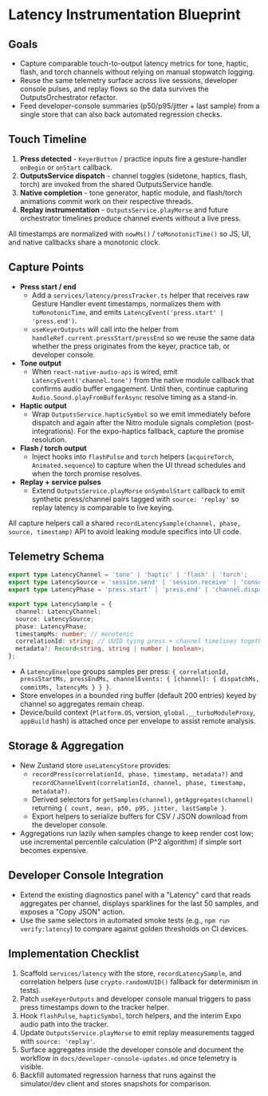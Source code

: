 # Latency Instrumentation Blueprint

## Goals
- Capture comparable touch-to-output latency metrics for tone, haptic, flash, and torch channels without relying on manual stopwatch logging.
- Reuse the same telemetry surface across live sessions, developer console pulses, and replay flows so the data survives the OutputsOrchestrator refactor.
- Feed developer-console summaries (p50/p95/jitter + last sample) from a single store that can also back automated regression checks.

## Touch Timeline
1. **Press detected** - `KeyerButton` / practice inputs fire a gesture-handler `onBegin` or `onStart` callback.
2. **OutputsService dispatch** - channel toggles (sidetone, haptics, flash, torch) are invoked from the shared OutputsService handle.
3. **Native completion** - tone generator, haptic module, and flash/torch animations commit work on their respective threads.
4. **Replay instrumentation** - `OutputsService.playMorse` and future orchestrator timelines produce channel events without a live press.

All timestamps are normalized with `nowMs()` / `toMonotonicTime()` so JS, UI, and native callbacks share a monotonic clock.

## Capture Points
- **Press start / end**
  - Add a `services/latency/pressTracker.ts` helper that receives raw Gesture Handler event timestamps, normalizes them with `toMonotonicTime`, and emits `LatencyEvent('press.start' | 'press.end')`.
  - `useKeyerOutputs` will call into the helper from `handleRef.current.pressStart/pressEnd` so we reuse the same data whether the press originates from the keyer, practice tab, or developer console.
- **Tone output**
  - When `react-native-audio-api` is wired, emit `LatencyEvent('channel.tone')` from the native module callback that confirms audio buffer engagement. Until then, continue capturing `Audio.Sound.playFromBufferAsync` resolve timing as a stand-in.
- **Haptic output**
  - Wrap `OutputsService.hapticSymbol` so we emit immediately before dispatch and again after the Nitro module signals completion (post-integrations). For the expo-haptics fallback, capture the promise resolution.
- **Flash / torch output**
  - Inject hooks into `flashPulse` and `torch` helpers (`acquireTorch`, `Animated.sequence`) to capture when the UI thread schedules and when the torch promise resolves.
- **Replay + service pulses**
  - Extend `OutputsService.playMorse` `onSymbolStart` callback to emit synthetic press/channel pairs tagged with `source: 'replay'` so replay latency is comparable to live keying.

All capture helpers call a shared `recordLatencySample(channel, phase, source, timestamp)` API to avoid leaking module specifics into UI code.

## Telemetry Schema
```ts
export type LatencyChannel = 'tone' | 'haptic' | 'flash' | 'torch';
export type LatencySource = 'session.send' | 'session.receive' | 'console.manual' | 'replay';
export type LatencyPhase = 'press.start' | 'press.end' | 'channel.dispatch' | 'channel.commit';

export type LatencySample = {
  channel: LatencyChannel;
  source: LatencySource;
  phase: LatencyPhase;
  timestampMs: number; // monotonic
  correlationId: string; // UUID tying press + channel timelines together
  metadata?: Record<string, string | number | boolean>;
};
```
- A `LatencyEnvelope` groups samples per press: `{ correlationId, pressStartMs, pressEndMs, channelEvents: { [channel]: { dispatchMs, commitMs, latencyMs } } }`.
- Store envelopes in a bounded ring buffer (default 200 entries) keyed by channel so aggregates remain cheap.
- Device/build context (`Platform.OS`, version, `global.__turboModuleProxy`, `appBuild` hash) is attached once per envelope to assist remote analysis.

## Storage & Aggregation
- New Zustand store `useLatencyStore` provides:
  - `recordPress(correlationId, phase, timestamp, metadata?)` and `recordChannelEvent(correlationId, channel, phase, timestamp, metadata?)`.
  - Derived selectors for `getSamples(channel)`, `getAggregates(channel)` returning `{ count, mean, p50, p95, jitter, lastSample }`.
  - Export helpers to serialize buffers for CSV / JSON download from the developer console.
- Aggregations run lazily when samples change to keep render cost low; use incremental percentile calculation (P^2 algorithm) if simple sort becomes expensive.

## Developer Console Integration
- Extend the existing diagnostics panel with a "Latency" card that reads aggregates per channel, displays sparklines for the last 50 samples, and exposes a "Copy JSON" action.
- Use the same selectors in automated smoke tests (e.g., `npm run verify:latency`) to compare against golden thresholds on CI devices.

## Implementation Checklist
1. Scaffold `services/latency` with the store, `recordLatencySample`, and correlation helpers (use `crypto.randomUUID()` fallback for determinism in tests).
2. Patch `useKeyerOutputs` and developer console manual triggers to pass press timestamps down to the tracker helper.
3. Hook `flashPulse`, `hapticSymbol`, torch helpers, and the interim Expo audio path into the tracker.
4. Update `OutputsService.playMorse` to emit replay measurements tagged with `source: 'replay'`.
5. Surface aggregates inside the developer console and document the workflow in `docs/developer-console-updates.md` once telemetry is visible.
6. Backfill automated regression harness that runs against the simulator/dev client and stores snapshots for comparison.
